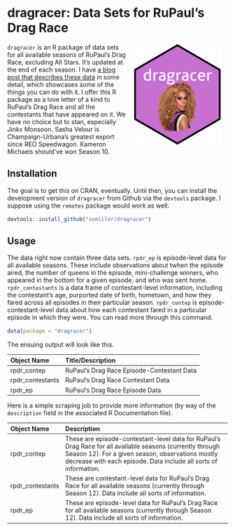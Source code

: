 
# dragracer: Data Sets for RuPaul’s Drag Race

<img src="man/figures/dragracer-sticker.png" alt="The dragracer hexlogo" align="right" width="200" style="padding: 0 15px; float: right;"/>

`dragracer` is an R package of data sets for all available seasons of
RuPaul’s Drag Race, excluding All Stars. It’s updated at the end of each
season. I have [a blog post that describes these
data](http://svmiller.com/blog/2019/02/dragracer-rupauls-drag-race-analysis/)
in some detail, which showcases some of the things you can do with it. I
offer this R package as a love letter of a kind to RuPaul’s Drag Race
and all the contestants that have appeared on it. We have no choice but
to stan, especially Jinkx Monsoon. Sasha Velour is Champaign-Urbana’s
greatest export since REO Speedwagon. Kameron Michaels should’ve won
Season 10.

## Installation

The goal is to get this on CRAN, eventually. Until then, you can install
the development version of `dragracer` from Github via the `devtools`
package. I suppose using the `remotes` package would work as well.

``` r
devtools::install_github("svmiller/dragracer")
```

## Usage

The data right now contain three data sets. `rpdr_ep` is episode-level
data for all available seasons. These include observations about twhen
the episode aired, the number of queens in the episode, mini-challenge
winners, who appeared in the bottom for a given episode, and who was
sent home. `rpdr_contestants` is a data frame of contestant-level
information, including the contestant’s age, purported date of birth,
hometown, and how they fared across all episodes in their particular
season. `rpdr_contep` is episode-contestant-level data about how each
contestant fared in a particular episode in which they were. You can
read more through this command.

``` r
data(package = "dragracer")
```

The ensuing output will look like this.

| **Object Name**   | **Title/Description**                      |
| :---------------- | :----------------------------------------- |
| rpdr\_contep      | RuPaul’s Drag Race Episode-Contestant Data |
| rpdr\_contestants | RuPaul’s Drag Race Contestant Data         |
| rpdr\_ep          | RuPaul’s Drag Race Episode Data            |

Here is a simple scraping job to provide more information (by way of the
`description` field in the associated R Documentation file).

| **Object Name**   | **Description**                                                                                                                                                                                                                    |
| :---------------- | :--------------------------------------------------------------------------------------------------------------------------------------------------------------------------------------------------------------------------------- |
| rpdr\_contep      | These are episode-contestant-level data for RuPaul’s Drag Race for all available seasons (currently through Season 12). For a given season, observations mostly decrease with each episode. Data include all sorts of information. |
| rpdr\_contestants | These are contestant-level data for RuPaul’s Drag Race for all available seasons (currently through Season 12). Data include all sorts of information.                                                                             |
| rpdr\_ep          | These are episode-level data for RuPaul’s Drag Race for all available seasons (currently through Season 12). Data include all sorts of information.                                                                                |
